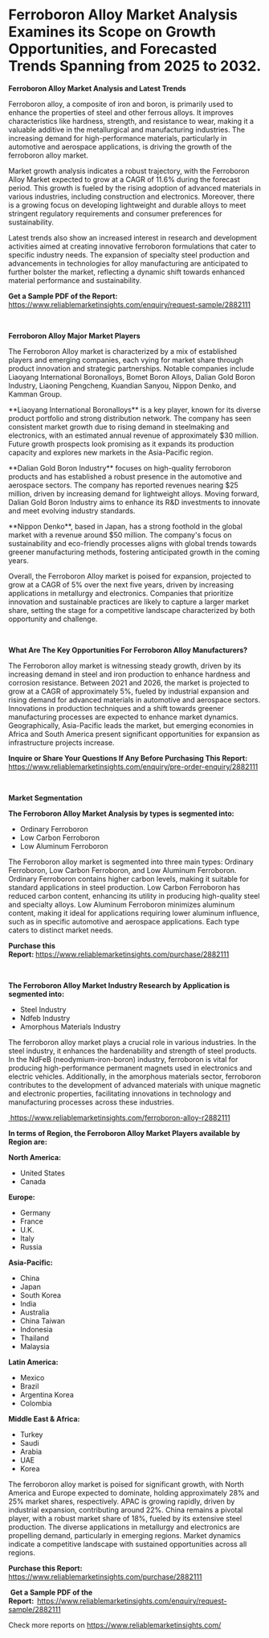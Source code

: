 <p><h1>Ferroboron Alloy Market Analysis Examines its Scope on Growth Opportunities, and Forecasted Trends Spanning from 2025 to 2032.</h1></p><p><strong>Ferroboron Alloy Market Analysis and Latest Trends</strong></p>
<p><p>Ferroboron alloy, a composite of iron and boron, is primarily used to enhance the properties of steel and other ferrous alloys. It improves characteristics like hardness, strength, and resistance to wear, making it a valuable additive in the metallurgical and manufacturing industries. The increasing demand for high-performance materials, particularly in automotive and aerospace applications, is driving the growth of the ferroboron alloy market.</p><p>Market growth analysis indicates a robust trajectory, with the Ferroboron Alloy Market expected to grow at a CAGR of 11.6% during the forecast period. This growth is fueled by the rising adoption of advanced materials in various industries, including construction and electronics. Moreover, there is a growing focus on developing lightweight and durable alloys to meet stringent regulatory requirements and consumer preferences for sustainability. </p><p>Latest trends also show an increased interest in research and development activities aimed at creating innovative ferroboron formulations that cater to specific industry needs. The expansion of specialty steel production and advancements in technologies for alloy manufacturing are anticipated to further bolster the market, reflecting a dynamic shift towards enhanced material performance and sustainability.</p></p>
<p><strong>Get a Sample PDF of the Report:&nbsp;</strong> <a href="https://www.reliablemarketinsights.com/enquiry/request-sample/2882111?utm_campaign=3317&utm_medium=2&utm_source=Github&utm_content=ia&utm_term=12032025&utm_id=ferroboron-alloy">https://www.reliablemarketinsights.com/enquiry/request-sample/2882111</a></p>
<p>&nbsp;</p>
<p><strong>Ferroboron Alloy Major Market Players</strong></p>
<p><p>The Ferroboron Alloy market is characterized by a mix of established players and emerging companies, each vying for market share through product innovation and strategic partnerships. Notable companies include Liaoyang International Boronalloys, Bomet Boron Alloys, Dalian Gold Boron Industry, Liaoning Pengcheng, Kuandian Sanyou, Nippon Denko, and Kamman Group.</p><p>**Liaoyang International Boronalloys** is a key player, known for its diverse product portfolio and strong distribution network. The company has seen consistent market growth due to rising demand in steelmaking and electronics, with an estimated annual revenue of approximately $30 million. Future growth prospects look promising as it expands its production capacity and explores new markets in the Asia-Pacific region.</p><p>**Dalian Gold Boron Industry** focuses on high-quality ferroboron products and has established a robust presence in the automotive and aerospace sectors. The company has reported revenues nearing $25 million, driven by increasing demand for lightweight alloys. Moving forward, Dalian Gold Boron Industry aims to enhance its R&D investments to innovate and meet evolving industry standards.</p><p>**Nippon Denko**, based in Japan, has a strong foothold in the global market with a revenue around $50 million. The company's focus on sustainability and eco-friendly processes aligns with global trends towards greener manufacturing methods, fostering anticipated growth in the coming years.</p><p>Overall, the Ferroboron Alloy market is poised for expansion, projected to grow at a CAGR of 5% over the next five years, driven by increasing applications in metallurgy and electronics. Companies that prioritize innovation and sustainable practices are likely to capture a larger market share, setting the stage for a competitive landscape characterized by both opportunity and challenge.</p></p>
<p>&nbsp;</p>
<p><strong>What Are The Key Opportunities For Ferroboron Alloy Manufacturers?</strong></p>
<p><p>The Ferroboron alloy market is witnessing steady growth, driven by its increasing demand in steel and iron production to enhance hardness and corrosion resistance. Between 2021 and 2026, the market is projected to grow at a CAGR of approximately 5%, fueled by industrial expansion and rising demand for advanced materials in automotive and aerospace sectors. Innovations in production techniques and a shift towards greener manufacturing processes are expected to enhance market dynamics. Geographically, Asia-Pacific leads the market, but emerging economies in Africa and South America present significant opportunities for expansion as infrastructure projects increase.</p></p>
<p><strong>Inquire or Share Your Questions If Any Before Purchasing This Report:</strong> <a href="https://www.reliablemarketinsights.com/enquiry/pre-order-enquiry/2882111?utm_campaign=3317&utm_medium=2&utm_source=Github&utm_content=ia&utm_term=12032025&utm_id=ferroboron-alloy">https://www.reliablemarketinsights.com/enquiry/pre-order-enquiry/2882111</a></p>
<p>&nbsp;</p>
<p><strong>Market Segmentation</strong></p>
<p><strong>The Ferroboron Alloy Market Analysis by types is segmented into:</strong></p>
<p><ul><li>Ordinary Ferroboron</li><li>Low Carbon Ferroboron</li><li>Low Aluminum Ferroboron</li></ul></p>
<p><p>The Ferroboron alloy market is segmented into three main types: Ordinary Ferroboron, Low Carbon Ferroboron, and Low Aluminum Ferroboron. Ordinary Ferroboron contains higher carbon levels, making it suitable for standard applications in steel production. Low Carbon Ferroboron has reduced carbon content, enhancing its utility in producing high-quality steel and specialty alloys. Low Aluminum Ferroboron minimizes aluminum content, making it ideal for applications requiring lower aluminum influence, such as in specific automotive and aerospace applications. Each type caters to distinct market needs.</p></p>
<p><strong>Purchase this Report:&nbsp;</strong><a href="https://www.reliablemarketinsights.com/purchase/2882111?utm_campaign=3317&utm_medium=2&utm_source=Github&utm_content=ia&utm_term=12032025&utm_id=ferroboron-alloy">https://www.reliablemarketinsights.com/purchase/2882111</a></p>
<p>&nbsp;</p>
<p><strong>The Ferroboron Alloy Market Industry Research by Application is segmented into:</strong></p>
<p><ul><li>Steel Industry</li><li>Ndfeb Industry</li><li>Amorphous Materials Industry</li></ul></p>
<p><p>The ferroboron alloy market plays a crucial role in various industries. In the steel industry, it enhances the hardenability and strength of steel products. In the NdFeB (neodymium-iron-boron) industry, ferroboron is vital for producing high-performance permanent magnets used in electronics and electric vehicles. Additionally, in the amorphous materials sector, ferroboron contributes to the development of advanced materials with unique magnetic and electronic properties, facilitating innovations in technology and manufacturing processes across these industries.</p></p>
<p><a href="https://www.reliablemarketinsights.com/ferroboron-alloy-r2882111?utm_campaign=3317&utm_medium=2&utm_source=Github&utm_content=ia&utm_term=12032025&utm_id=ferroboron-alloy">&nbsp;https://www.reliablemarketinsights.com/ferroboron-alloy-r2882111</a></p>
<p><strong>In terms of Region, the Ferroboron Alloy Market Players available by Region are:</strong></p>
<p>
    <p> <strong> North America: </strong>
        <ul>
            <li>United States</li>
            <li>Canada</li>
        </ul>
        </p> 
    <p> <strong> Europe: </strong>
        <ul>
            <li>Germany</li>
            <li>France</li>
            <li>U.K.</li>
            <li>Italy</li>
            <li>Russia</li>
        </ul>
        </p> 
    <p> <strong> Asia-Pacific: </strong>
        <ul>
            <li>China</li>
            <li>Japan</li>
            <li>South Korea</li>
            <li>India</li>
            <li>Australia</li>
            <li>China Taiwan</li>
            <li>Indonesia</li>
            <li>Thailand</li>
            <li>Malaysia</li>
        </ul>
        </p> 
    <p> <strong> Latin America: </strong>
        <ul>
            <li>Mexico</li>
            <li>Brazil</li>
            <li>Argentina Korea</li>
            <li>Colombia</li>
        </ul>
        </p> 
    <p> <strong> Middle East & Africa: </strong>
        <ul>
            <li>Turkey</li>
            <li>Saudi</li>
            <li>Arabia</li>
            <li>UAE</li>
            <li>Korea</li>
        </ul>
    </p>
    </p>
<p><p>The ferroboron alloy market is poised for significant growth, with North America and Europe expected to dominate, holding approximately 28% and 25% market shares, respectively. APAC is growing rapidly, driven by industrial expansion, contributing around 22%. China remains a pivotal player, with a robust market share of 18%, fueled by its extensive steel production. The diverse applications in metallurgy and electronics are propelling demand, particularly in emerging regions. Market dynamics indicate a competitive landscape with sustained opportunities across all regions.</p></p>
<p><strong>Purchase this Report: </strong><a href="https://www.reliablemarketinsights.com/purchase/2882111?utm_campaign=3317&utm_medium=2&utm_source=Github&utm_content=ia&utm_term=12032025&utm_id=ferroboron-alloy">https://www.reliablemarketinsights.com/purchase/2882111</a></p>
<p>&nbsp;<strong>Get a Sample PDF of the Report:&nbsp;&nbsp;</strong><a href="https://www.reliablemarketinsights.com/enquiry/request-sample/2882111?utm_campaign=3317&utm_medium=2&utm_source=Github&utm_content=ia&utm_term=12032025&utm_id=ferroboron-alloy">https://www.reliablemarketinsights.com/enquiry/request-sample/2882111</a></p>
<p><strong></strong></p>
<p>Check more reports on <a href="https://www.reliablemarketinsights.com/?utm_campaign=3317&utm_medium=2&utm_source=Github&utm_content=ia&utm_term=12032025&utm_id=ferroboron-alloy">https://www.reliablemarketinsights.com/</a></p>